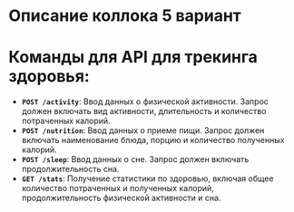 # Описание коллока 5 вариант

# Команды для API для трекинга здоровья:

- **`POST /activity`**: Ввод данных о физической активности. Запрос должен включать вид активности, длительность и количество потраченных калорий.
- **`POST /nutrition`**: Ввод данных о приеме пищи. Запрос должен включать наименование блюда, порцию и количество полученных калорий.
- **`POST /sleep`**: Ввод данных о сне. Запрос должен включать продолжительность сна.
- **`GET /stats`**: Получение статистики по здоровью, включая общее количество потраченных и полученных калорий, продолжительность физической активности и сна.
